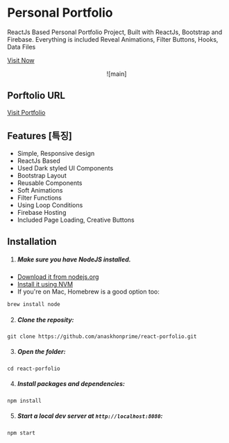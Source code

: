 # Personal Portfolio 

ReactJs Based Personal Portfolio Project, Built with ReactJs, Bootstrap and Firebase. 
Everything is included Reveal Animations, Filter Buttons, Hooks, Data Files

<a href="https://personal-portfolio-2102f.web.app/">Visit Now</a>


<div align=center>

![main]

</div>



## Porftolio URL

<a href="https://anaskhonprime.web.app/">Visit Portfolio</a>

## Features [특징]

-   Simple, Responsive design
-   ReactJs Based
-   Used Dark styled UI Components
-   Bootstrap Layout
-   Reusable Components
-   Soft Animations
-   Filter Functions
-   Using Loop Conditions 
-   Firebase Hosting
-   Included Page Loading, Creative Buttons


## Installation

1. ##### Make sure you have NodeJS installed.

-   [Download it from nodejs.org](https://nodejs.org)
-   [Install it using NVM ](https://github.com/nvm-sh/nvm)
-   If you're on Mac, Homebrew is a good option too:

```
brew install node
```

2. ##### Clone the reposity:

```
git clone https://github.com/anaskhonprime/react-porfolio.git
```

3. ##### Open the folder:

```
cd react-porfolio
```

4. ##### Install packages and dependencies:

```
npm install
```

5. ##### Start a local dev server at `http://localhost:8080`:

```
npm start
```